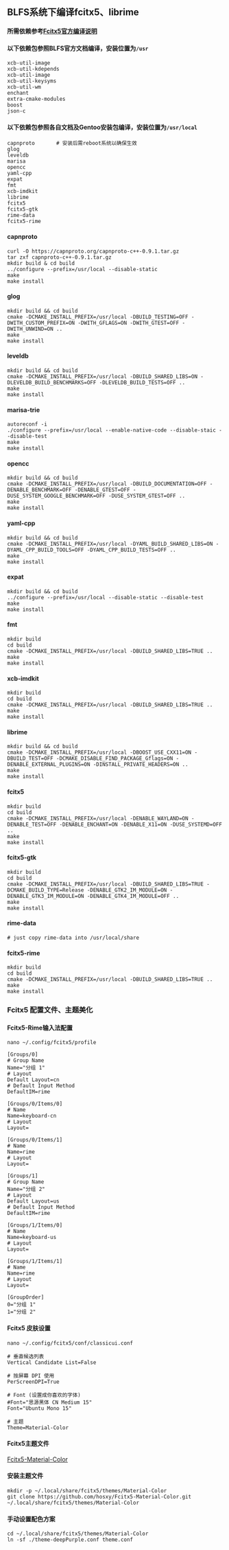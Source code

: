 ## BLFS系统下编译fcitx5、librime
#### 所需依赖参考[Fcitx5官方编译说明](https://fcitx-im.org/wiki/Compiling_fcitx5)
#### 以下依赖包参照BLFS官方文档编译，安装位置为`/usr`
    xcb-util-image
    xcb-util-kdepends
    xcb-util-image
    xcb-util-keysyms
    xcb-util-wm
    enchant
    extra-cmake-modules
    boost
    json-c

#### 以下依赖包参照各自文档及Gentoo安装包编译，安装位置为`/usr/local`
    capnproto       # 安装后需reboot系统以确保生效
    glog
    leveldb
    marisa
    opencc
    yaml-cpp
    expat
    fmt
    xcb-imdkit
    librime
    fcitx5
    fcitx5-gtk
    rime-data
    fcitx5-rime

####  capnproto
    curl -O https://capnproto.org/capnproto-c++-0.9.1.tar.gz
    tar zxf capnproto-c++-0.9.1.tar.gz
    mkdir build & cd build	
    ../configure --prefix=/usr/local --disable-static
    make
    make install

####  glog
    mkdir build && cd build
    cmake -DCMAKE_INSTALL_PREFIX=/usr/local -DBUILD_TESTING=OFF -DWITH_CUSTOM_PREFIX=ON -DWITH_GFLAGS=ON -DWITH_GTEST=OFF -DWITH_UNWIND=ON ..
    make
    make install

####  leveldb
    mkdir build && cd build
    cmake -DCMAKE_INSTALL_PREFIX=/usr/local -DBUILD_SHARED_LIBS=ON -DLEVELDB_BUILD_BENCHMARKS=OFF -DLEVELDB_BUILD_TESTS=OFF ..
    make
    make install

####  marisa-trie
    autoreconf -i
    ./configure --prefix=/usr/local --enable-native-code --disable-staic --disable-test
    make
    make install

#### opencc
    mkdir build && cd build
    cmake -DCMAKE_INSTALL_PREFIX=/usr/local -DBUILD_DOCUMENTATION=OFF -DENABLE_BENCHMARK=OFF -DENABLE_GTEST=OFF -DUSE_SYSTEM_GOOGLE_BENCHMARK=OFF -DUSE_SYSTEM_GTEST=OFF ..
    make
    make install

#### yaml-cpp
    mkdir build && cd build
    cmake -DCMAKE_INSTALL_PREFIX=/usr/local -DYAML_BUILD_SHARED_LIBS=ON -DYAML_CPP_BUILD_TOOLS=OFF -DYAML_CPP_BUILD_TESTS=OFF ..
    make
    make install

#### expat
    mkdir build && cd build
    ../configure --prefix=/usr/local --disable-static --disable-test
    make
    make install

#### fmt
    mkdir build
    cd build
    cmake -DCMAKE_INSTALL_PREFIX=/usr/local -DBUILD_SHARED_LIBS=TRUE ..
    make
    make install

#### xcb-imdkit
    mkdir build
    cd build
    cmake -DCMAKE_INSTALL_PREFIX=/usr/local -DBUILD_SHARED_LIBS=TRUE ..
    make
    make install

#### librime
    mkdir build && cd build
    cmake -DCMAKE_INSTALL_PREFIX=/usr/local -DBOOST_USE_CXX11=ON -DBUILD_TEST=OFF -DCMAKE_DISABLE_FIND_PACKAGE_Gflags=ON -DENABLE_EXTERNAL_PLUGINS=ON -DINSTALL_PRIVATE_HEADERS=ON ..
    make
    make install

#### fcitx5
    mkdir build
    cd build
    cmake -DCMAKE_INSTALL_PREFIX=/usr/local -DENABLE_WAYLAND=ON -DENABLE_TEST=OFF -DENABLE_ENCHANT=ON -DENABLE_X11=ON -DUSE_SYSTEMD=OFF ..
    make
    make install

#### fcitx5-gtk
    mkdir build
    cd build
    cmake -DCMAKE_INSTALL_PREFIX=/usr/local -DBUILD_SHARED_LIBS=TRUE -DCMAKE_BUILD_TYPE=Release -DENABLE_GTK2_IM_MODULE=ON -DENABLE_GTK3_IM_MODULE=ON -DENABLE_GTK4_IM_MODULE=OFF ..
    make
    make install

#### rime-data
    # just copy rime-data into /usr/local/share

#### fcitx5-rime
    mkdir build
    cd build
    cmake -DCMAKE_INSTALL_PREFIX=/usr/local -DBUILD_SHARED_LIBS=TRUE ..
    make
    make install

### Fcitx5 配置文件、主题美化
#### Fcitx5-Rime输入法配置
`nano ~/.config/fcitx5/profile`

    [Groups/0]
    # Group Name
    Name="分组 1"
    # Layout
    Default Layout=cn
    # Default Input Method
    DefaultIM=rime

    [Groups/0/Items/0]
    # Name
    Name=keyboard-cn
    # Layout
    Layout=

    [Groups/0/Items/1]
    # Name
    Name=rime
    # Layout
    Layout=

    [Groups/1]
    # Group Name
    Name="分组 2"
    # Layout
    Default Layout=us
    # Default Input Method
    DefaultIM=rime

    [Groups/1/Items/0]
    # Name
    Name=keyboard-us
    # Layout
    Layout=

    [Groups/1/Items/1]
    # Name
    Name=rime
    # Layout
    Layout=

    [GroupOrder]
    0="分组 1"
    1="分组 2"

#### Fcitx5 皮肤设置
`nano ~/.config/fcitx5/conf/classicui.conf`

    # 垂直候选列表
    Vertical Candidate List=False

    # 按屏幕 DPI 使用
    PerScreenDPI=True

    # Font (设置成你喜欢的字体)
    #Font="思源黑体 CN Medium 15"
    Font="Ubuntu Mono 15"

    # 主题
    Theme=Material-Color

#### Fcitx5主题文件
[ Fcitx5-Material-Color](https://github.com/hosxy/Fcitx5-Material-Color.git)

#### 安装主题文件
    mkdir -p ~/.local/share/fcitx5/themes/Material-Color
    git clone https://github.com/hosxy/Fcitx5-Material-Color.git ~/.local/share/fcitx5/themes/Material-Color

#### 手动设置配色方案
    cd ~/.local/share/fcitx5/themes/Material-Color
    ln -sf ./theme-deepPurple.conf theme.conf
